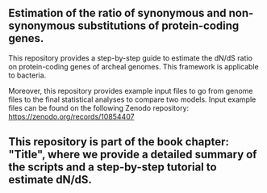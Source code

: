 ## Estimation of the ratio of synonymous and non-synonymous substitutions of protein-coding genes.

This repository provides a step-by-step guide to estimate the dN/dS ratio on protein-coding genes of archeal genomes. This framework is applicable to bacteria.  

Moreover, this repository provides example input files to go from genome files to the final statistical analyses to compare two models. 
Input example files can be found on the following Zenodo repository: https://zenodo.org/records/10854407

## This repository is part of the book chapter: "Title", where we provide a detailed summary of the scripts and a step-by-step tutorial to estimate dN/dS.
